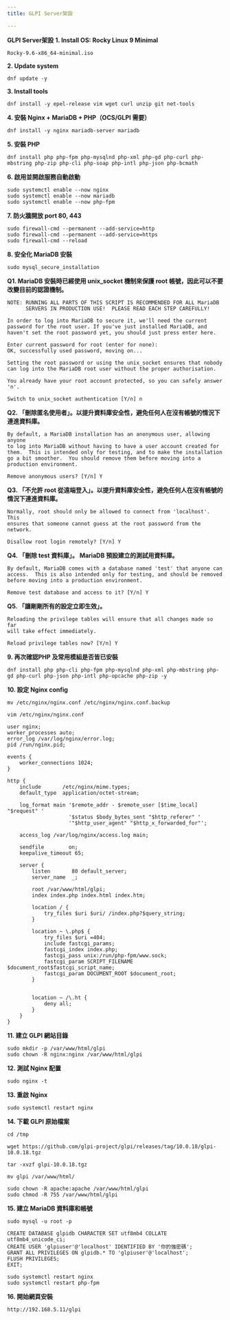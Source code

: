 ```yaml
---
title: GLPI Server架設

---
```


**GLPI Server架設**
**1. Install OS: Rocky Linux 9 Minimal**
```
Rocky-9.6-x86_64-minimal.iso
```
**2. Update system**
```
dnf update -y
```
**3. Install tools**
```
dnf install -y epel-release vim wget curl unzip git net-tools
```
**4. 安裝 Nginx + MariaDB + PHP（OCS/GLPI 需要）**
```
dnf install -y nginx mariadb-server mariadb
```
**5. 安裝 PHP**
```
dnf install php php-fpm php-mysqlnd php-xml php-gd php-curl php-mbstring php-zip php-cli php-soap php-intl php-json php-bcmath
```
**6. 啟用並開啟服務自動啟動**
```
sudo systemctl enable --now nginx
sudo systemctl enable --now mariadb
sudo systemctl enable --now php-fpm
```
**7. 防火牆開放 port 80, 443**
```
sudo firewall-cmd --permanent --add-service=http
sudo firewall-cmd --permanent --add-service=https
sudo firewall-cmd --reload
```
**8. 安全化 MariaDB 安裝**
```
sudo mysql_secure_installation
```
**Q1. MariaDB 安裝時已經使用 unix_socket 機制來保護 root 帳號，因此可以不要改變目前的認證機制。**
```
NOTE: RUNNING ALL PARTS OF THIS SCRIPT IS RECOMMENDED FOR ALL MariaDB
      SERVERS IN PRODUCTION USE!  PLEASE READ EACH STEP CAREFULLY!

In order to log into MariaDB to secure it, we'll need the current
password for the root user. If you've just installed MariaDB, and
haven't set the root password yet, you should just press enter here.

Enter current password for root (enter for none):
OK, successfully used password, moving on...

Setting the root password or using the unix_socket ensures that nobody
can log into the MariaDB root user without the proper authorisation.

You already have your root account protected, so you can safely answer 'n'.

Switch to unix_socket authentication [Y/n] n
```
**Q2. 「刪除匿名使用者」。以提升資料庫安全性，避免任何人在沒有帳號的情況下連進資料庫。**
```
By default, a MariaDB installation has an anonymous user, allowing anyone
to log into MariaDB without having to have a user account created for
them.  This is intended only for testing, and to make the installation
go a bit smoother.  You should remove them before moving into a
production environment.

Remove anonymous users? [Y/n] Y
```
**Q3. 「不允許 root 從遠端登入」。以提升資料庫安全性，避免任何人在沒有帳號的情況下連進資料庫。**
```
Normally, root should only be allowed to connect from 'localhost'.  This
ensures that someone cannot guess at the root password from the network.

Disallow root login remotely? [Y/n] Y
```
**Q4. 「刪除 test 資料庫」。 MariaDB 預設建立的測試用資料庫。**
```
By default, MariaDB comes with a database named 'test' that anyone can
access.  This is also intended only for testing, and should be removed
before moving into a production environment.

Remove test database and access to it? [Y/n] Y
```
**Q5. 「讓剛剛所有的設定立即生效」。**
```
Reloading the privilege tables will ensure that all changes made so far
will take effect immediately.

Reload privilege tables now? [Y/n] Y
```
**9. 再次確認PHP 及常用模組是否皆已安裝**
```
dnf install php php-cli php-fpm php-mysqlnd php-xml php-mbstring php-gd php-curl php-json php-intl php-opcache php-zip -y
```
**10. 設定 Nginx config**
```
mv /etc/nginx/nginx.conf /etc/nginx/nginx.conf.backup
```
```
vim /etc/nginx/nginx.conf
```
```
user nginx;
worker_processes auto;
error_log /var/log/nginx/error.log;
pid /run/nginx.pid;

events {
    worker_connections 1024;
}

http {
    include       /etc/nginx/mime.types;
    default_type  application/octet-stream;

    log_format main '$remote_addr - $remote_user [$time_local] "$request" '
                    '$status $body_bytes_sent "$http_referer" '
                    '"$http_user_agent" "$http_x_forwarded_for"';

    access_log /var/log/nginx/access.log main;

    sendfile        on;
    keepalive_timeout 65;

    server {
        listen       80 default_server;
        server_name  _;

        root /var/www/html/glpi;
        index index.php index.html index.htm;

        location / {
            try_files $uri $uri/ /index.php?$query_string;
        }

        location ~ \.php$ {
            try_files $uri =404;
            include fastcgi_params;
            fastcgi_index index.php;
            fastcgi_pass unix:/run/php-fpm/www.sock;
            fastcgi_param SCRIPT_FILENAME $document_root$fastcgi_script_name;
            fastcgi_param DOCUMENT_ROOT $document_root;
        }


        location ~ /\.ht {
            deny all;
        }
    }
}
```
**11. 建立 GLPI 網站目錄**
```
sudo mkdir -p /var/www/html/glpi
sudo chown -R nginx:nginx /var/www/html/glpi
```
**12. 測試 Nginx 配置**
```
sudo nginx -t
```
**13. 重啟 Nginx**
```
sudo systemctl restart nginx
```
**14. 下載 GLPI 原始檔案**
```
cd /tmp
```
```
wget https://github.com/glpi-project/glpi/releases/tag/10.0.18/glpi-10.0.18.tgz
```
```
tar -xvzf glpi-10.0.18.tgz
```
```
mv glpi /var/www/html/
```
```
sudo chown -R apache:apache /var/www/html/glpi
sudo chmod -R 755 /var/www/html/glpi
```
**15. 建立 MariaDB 資料庫和帳號**
```
sudo mysql -u root -p
```
```
CREATE DATABASE glpidb CHARACTER SET utf8mb4 COLLATE utf8mb4_unicode_ci;
CREATE USER 'glpiuser'@'localhost' IDENTIFIED BY '你的強密碼';
GRANT ALL PRIVILEGES ON glpidb.* TO 'glpiuser'@'localhost';
FLUSH PRIVILEGES;
EXIT;
```
```
sudo systemctl restart nginx
sudo systemctl restart php-fpm
```
**16. 開始網頁安裝**
```
http://192.168.5.11/glpi
```